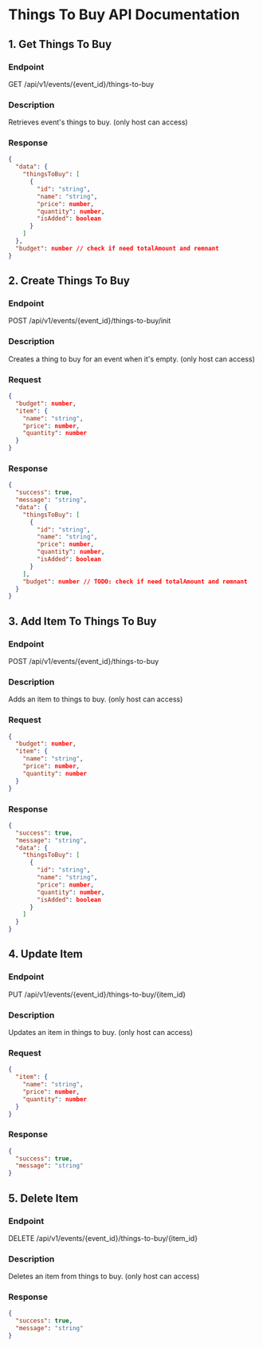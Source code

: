 # Things To Buy API Documentation

## 1. Get Things To Buy

### Endpoint

GET /api/v1/events/{event_id}/things-to-buy

### Description

Retrieves event's things to buy. (only host can access)

### Response

```json
{
  "data": {
    "thingsToBuy": [
      {
        "id": "string",
        "name": "string",
        "price": number,
        "quantity": number,
        "isAdded": boolean
      }
    ]
  },
  "budget": number // check if need totalAmount and remnant
}
```

## 2. Create Things To Buy

### Endpoint

POST /api/v1/events/{event_id}/things-to-buy/init

### Description

Creates a thing to buy for an event when it's empty. (only host can access)

### Request

```json
{
  "budget": number,
  "item": {
    "name": "string",
    "price": number,
    "quantity": number
  }
}
```

### Response

```json
{
  "success": true,
  "message": "string",
  "data": {
    "thingsToBuy": [
      {
        "id": "string",
        "name": "string",
        "price": number,
        "quantity": number,
        "isAdded": boolean
      }
    ],
    "budget": number // TODO: check if need totalAmount and remnant
  }
}
```

## 3. Add Item To Things To Buy

### Endpoint

POST /api/v1/events/{event_id}/things-to-buy

### Description

Adds an item to things to buy. (only host can access)

### Request

```json
{
  "budget": number,
  "item": {
    "name": "string",
    "price": number,
    "quantity": number
  }
}
```

### Response

```json
{
  "success": true,
  "message": "string",
  "data": {
    "thingsToBuy": [
      {
        "id": "string",
        "name": "string",
        "price": number,
        "quantity": number,
        "isAdded": boolean
      }
    ]
  }
}
```

## 4. Update Item

### Endpoint

PUT /api/v1/events/{event_id}/things-to-buy/{item_id}

### Description

Updates an item in things to buy. (only host can access)

### Request

```json
{
  "item": {
    "name": "string",
    "price": number,
    "quantity": number
  }
}
```

### Response

```json
{
  "success": true,
  "message": "string"
}
```

## 5. Delete Item

### Endpoint

DELETE /api/v1/events/{event_id}/things-to-buy/{item_id}

### Description

Deletes an item from things to buy. (only host can access)

### Response

```json
{
  "success": true,
  "message": "string"
}
```
